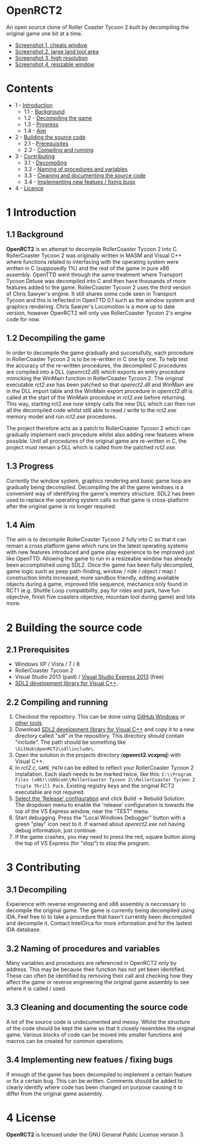 # OpenRCT2
An open source clone of Roller Coaster Tycoon 2 built by decompiling the original game one bit at a time.
- [Screenshot 1, cheats window](http://dev.intelorca.co.uk/2014/openrct2/cheats.png)
- [Screenshot 2, large land tool area](http://i.imgur.com/kTkK5Gw.png)
- [Screenshot 3, high resolution](http://i.imgur.com/yFzNyVu.jpg)
- [Screenshot 4, resizable window](http://imgur.com/a/3GDuT)

# Contents
- 1 - [Introduction](#1-introduction)
  - 1.1 - [Background](#11-background)
  - 1.2 - [Decompiling the game](#12-decompiling-the-game)
  - 1.3 - [Progress](#13-progress)
  - 1.4 - [Aim](#14-aim) 
- 2 - [Building the source code](#2-building-the-source-code)
  - 2.1 - [Prerequisites](#21-prerequisites)
  - 2.2 - [Compiling and running](#22-compiling-and-running)
- 3 - [Contributing](#3-contributing)
  - 3.1 - [Decompiling](#31-decompiling)
  - 3.2 - [Naming of procedures and variables](#32-naming-of-procedures-and-variables)
  - 3.3 - [Cleaning and documenting the source code](#33-cleaning-and-documenting-the-source-code)
  - 3.4 - [Implementing new featues / fixing bugs](#34-implementing-new-featues--fixing-bugs)
- 4 - [Licence](#4-license)

# 1 Introduction

## 1.1 Background
**OpenRCT2** is an attempt to decompile RollerCoaster Tycoon 2 into C. RollerCoaster Tycoon 2 was originally written in MASM and Visual C++ where functions related to interfacing with the operating system were written in C (supposedly 1%) and the rest of the game in pure x86 assembly. OpenTTD went through the same treatment where Transport Tycoon Deluxe was decompiled into C and then have thousands of more features added to the game. RollerCoaster Tycoon 2 uses the third version of Chris Sawyer's engine. It still shares some code seen in Transport Tycoon and this is reflected in OpenTTD 0.1 such as the window system and graphics rendering. Chris Sawyer's Locomotion is a more up to date version, however OpenRCT2 will only use RollerCoaster Tycoon 2's engine code for now.

## 1.2 Decompiling the game
In order to decompile the game gradually and successfully, each procedure in RollerCoaster Tycoon 2 is to be re-written in C one by one. To help test the accuracy of the re-written procedures, the decompiled C procedures are compiled into a DLL (*openrct2.dll*) which exports an entry procedure mimicking the WinMain function in RollerCoaster Tycoon 2. The original executable *rct2.exe* has been patched so that *openrct2.dll* and WinMain are in the DLL import table and the WinMain export procedure in *openrct2.dll* is called at the start of the WinMain procedure in *rct2.exe* before returning. This way, starting rct2.exe now simply calls the new DLL which can then run all the decompiled code whilst still able to read / write to the *rct2.exe* memory model and run *rct2.exe* procedures.

The project therefore acts as a patch to RollerCoaster Tycoon 2 which can gradually implement each procedure whilst also adding new features where possible. Until all procedures of the original game are re-written in C, the project must remain a DLL which is called from the patched *rct2.exe*.

## 1.3 Progress
Currently the window system, graphics rendering and basic game loop are gradually being decompiled. Decompiling the all the game windows is a convenient way of identifying the game's memory structure. SDL2 has been used to replace the operating system calls so that game is cross-platform after the original game is no longer required.

## 1.4 Aim
The aim is to decompile RollerCoaster Tycoon 2 fully into C so that it can remain a cross platform game which runs on the latest operating systems with new features introduced and game play experience to be improved just like OpenTTD. Allowing the game to run in a resizeable window has already been accomplished using SDL2. Once the game has been fully decompiled, game logic such as peep path-finding, window / ride / object / map / construction limits increased, more sandbox friendly, editing available objects during a game, improved title sequence, mechanics only found in RCT1 (e.g. Shuttle Loop compatibility, pay for rides and park, have fun objective, finish five coasters objective, mountain tool during game) and lots more.

# 2 Building the source code

## 2.1 Prerequisites
- Windows XP / Vista / 7 / 8
- RollerCoaster Tycoon 2
- Visual Studio 2013 (paid) / [Visual Studio Express 2013](http://www.visualstudio.com/downloads/download-visual-studio-vs#d-express-windows-desktop) (free)
- [SDL2 development library for Visual C++](http://www.libsdl.org/release/SDL2-devel-2.0.3-VC.zip).

## 2.2 Compiling and running
1. Checkout the repository. This can be done using [GitHub Windows](https://windows.github.com/) or [other tools](https://help.github.com/articles/which-remote-url-should-i-use).
2. Download [SDL2 development library for Visual C++]((http://www.libsdl.org/release/SDL2-devel-2.0.3-VC.zip)) and copy it to a new directory called "sdl" in the repository. This directory should contain "include". The path should be something like ```\GitHub\OpenRCT2\sdl\include\```.
3. Open the solution in the projects directory (**openrct2.vcxproj**) with Visual C++.
4. In *rct2.c*, ```GAME_PATH``` can be edited to reflect your RollerCoaster Tycoon 2 installation. Each slash needs to be marked twice, like this: ```C:\\Program Files (x86)\\GOGcom\\RollerCoaster Tycoon 2\\RollerCoaster Tycoon 2 Triple Thrill Pack```. Existing registry keys and the original RCT2 executable are not required.
5. [Select the 'Release' configuration](http://msdn.microsoft.com/en-us/library/wx0123s5.aspx) and click Build -> Rebuild Solution. The dropdown menu to enable the 'release' configuration is towards the top of the VS Express window, near the "TEST" menu.
6. Start debugging. Press the "Local Windows Debugger" button with a green "play" icon next to it. If warned about *openrct2.exe* not having debug information, just continue.
7. If the game crashes, you may need to press the red, square button along the top of VS Express (for "stop") to stop the program.

# 3 Contributing

## 3.1 Decompiling
Experience with reverse engineering and x86 assembly is neccessary to decompile the original game. The game is currently being decompiled using IDA. Feel free to to take a procedure that hasn't currently been decompiled and decompile it. Contact IntelOrca for more information and for the lastest IDA database.

## 3.2 Naming of procedures and variables
Many variables and procedures are referenced in OpenRCT2 only by address. This may be because their function has not yet been identified. These can often be identified by removing their call and checking how they affect the game or reverse engineering the original game assembly to see where it is called / used.

## 3.3 Cleaning and documenting the source code
A lot of the source code is undocumented and messy. Whilst the structure of the code should be kept the same so that it closely resembles the original game. Various blocks of code can be moved into smaller functions and macros can be created for common operations.

## 3.4 Implementing new featues / fixing bugs
If enough of the game has been decompiled to implement a certain feature or fix a certain bug. This can be written. Comments should be added to clearly identify where code has been changed on purpose causing it to differ from the original game assembly.

# 4 License
**OpenRCT2** is licensed under the GNU General Public License version 3.
